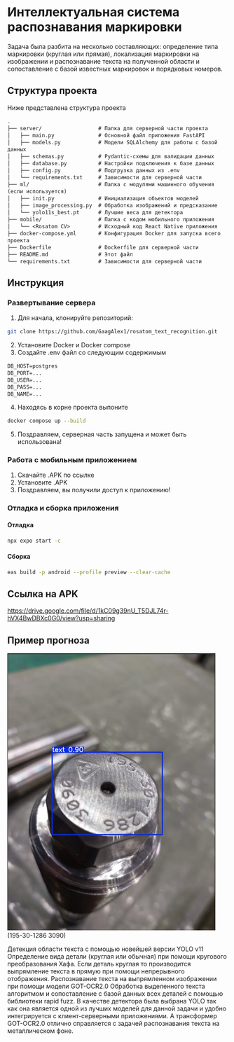 # Интеллектуальная система распознавания маркировки

Задача была разбита на несколько составляющих: определение типа маркировки (круглая или прямая), локализация маркировки на изображении и распознавание текста на полученной области и сопоставление с базой известных маркировок и порядковых номеров.

## Структура проекта

Ниже представлена структура проекта

```plaintext
.
├── server/                  # Папка для серверной части проекта
│   ├── main.py              # Основной файл приложения FastAPI
│   ├── models.py            # Модели SQLAlchemy для работы с базой данных
│   ├── schemas.py           # Pydantic-схемы для валидации данных
│   ├── database.py          # Настройки подключения к базе данных
│   ├── config.py            # Подгрузка данных из .env
│   └── requirements.txt     # Зависимости для серверной части
├── ml/                      # Папка с модулями машинного обучения (если используется)
│   ├── init.py              # Инициализация объектов моделей
│   ├── image_processing.py  # Обработка изображений и предсказание
│   └── yolo11s_best.pt      # Лучшие веса для детектора       
├── mobile/                  # Папка с кодом мобильного приложения
│   └── <Rosatom CV>         # Исходный код React Native приложения
├── docker-compose.yml       # Конфигурация Docker для запуска всего проекта
├── Dockerfile               # Dockerfile для серверной части
├── README.md                # Этот файл
└── requirements.txt         # Зависимости для серверной части
```
## Инструкция

### Развертывание сервера
1. Для начала, клонируйте репозиторий:

```bash
git clone https://github.com/GaagAlex1/rosatom_text_recognition.git
```

2. Установите Docker и Docker compose
3. Создайте .env файл со следующим содержимым
```plaintext
DB_HOST=postgres
DB_PORT=...
DB_USER=...
DB_PASS=...
DB_NAME=...
```
4. Находясь в корне проекта выпоните
```bash
docker compose up --build
```
5. Поздравляем, серверная часть запущена и может быть использована!

### Работа с мобильным приложением

1. Скачайте .APK по ссылке
2. Установите .APK
3. Поздравляем, вы получили доступ к приложению!

### Отладка и сборка приложения
#### Отладка
```bash
npx expo start -c
```

#### Сборка
```bash
eas build -p android --profile preview --clear-cache
```

## Ссылка на APK
https://drive.google.com/file/d/1kC09g39nU_T5DJL74r-hVX4BwDBXc0G0/view?usp=sharing

## Пример прогноза 
![Прогноз на радиальной детали](https://github.com/GaagAlex1/rosatom_text_recognition/blob/main/example.jpg)
(195-30-1286 3090)


Детекция области текста с помощью новейшей версии YOLO v11
Определение вида детали (круглая или обычная) при помощи кругового преобразования Хафа.
Если деталь круглая то производится выпрямление текста в прямую при помощи непрерывного отображения.
Распознавание текста на выпрямленном изображении при помощи модели GOT-OCR2.0
Обработка выделенного текста алгоритмом и сопоставление с базой данных всех деталей с помощью библиотеки rapid fuzz. 
В качестве детектора была выбрана YOLO так как она является одной из лучших моделей для данной задачи и удобно интегрируется с клиент-серверными приложениями. А трансформер GOT-OCR2.0 отлично справляется с задачей распознавания текста на металлическом фоне.

